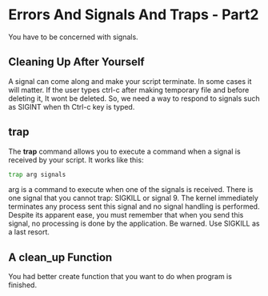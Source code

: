 # Errors And Signals And Traps - Part2
You have to be concerned with signals.

## Cleaning Up After Yourself
A signal can come along and make your script terminate. In some cases it will matter. If the user types ctrl-c after making temporary file and before deleting it, It wont be deleted. So, we need a way to respond to signals such as SIGINT when th Ctrl-c key is typed.

## trap
The **trap** command allows you to execute a command when a signal is received by your script. It works like this:
```bash
trap arg signals
```
arg is a command to execute when one of the signals is received.
There is one signal that you cannot trap: SIGKILL or signal 9. The kernel immediately terminates any process sent this signal and no signal handling is performed. Despite its apparent ease, you must remember that when you send this signal, no processing is done by the application.
Be warned. Use SIGKILL as a last resort.

## A clean_up Function
You had better create function that you want to do when program is finished.


<!--stackedit_data:
eyJoaXN0b3J5IjpbLTE3NjI0MjQyNzQsLTY5NjA3MzIzOV19
-->